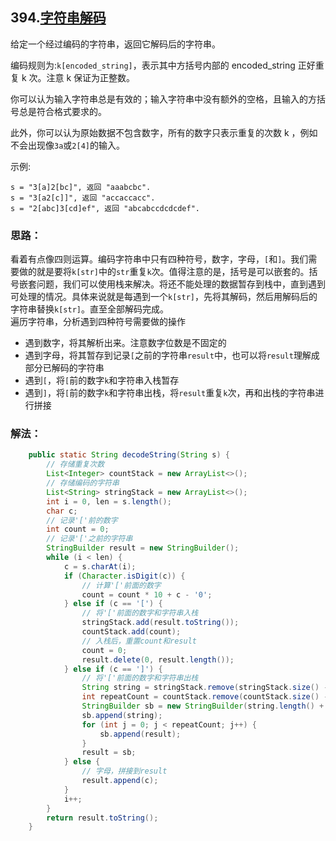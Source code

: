 ## 394.[字符串解码](https://leetcode-cn.com/problems/decode-string/)
给定一个经过编码的字符串，返回它解码后的字符串。

编码规则为:`k[encoded_string]`，表示其中方括号内部的 encoded_string 正好重复 k 次。注意 k 保证为正整数。

你可以认为输入字符串总是有效的；输入字符串中没有额外的空格，且输入的方括号总是符合格式要求的。

此外，你可以认为原始数据不包含数字，所有的数字只表示重复的次数 k ，例如不会出现像`3a`或`2[4]`的输入。

示例:
```
s = "3[a]2[bc]", 返回 "aaabcbc".
s = "3[a2[c]]", 返回 "accaccacc".
s = "2[abc]3[cd]ef", 返回 "abcabccdcdcdef".
```

### 思路：
看着有点像四则运算。编码字符串中只有四种符号，数字，字母，`[`和`]`。我们需要做的就是要将`k[str]`中的`str`重复`k`次。值得注意的是，括号是可以嵌套的。括号嵌套问题，我们可以使用栈来解决。将还不能处理的数据暂存到栈中，直到遇到可处理的情况。具体来说就是每遇到一个`k[str]`，先将其解码，然后用解码后的字符串替换`k[str]`。直至全部解码完成。  
遍历字符串，分析遇到四种符号需要做的操作

* 遇到数字，将其解析出来。注意数字位数是不固定的
* 遇到字母，将其暂存到记录`[`之前的字符串`result`中，也可以将`result`理解成部分已解码的字符串
* 遇到`[`，将`[`前的数字`k`和字符串入栈暂存
* 遇到`]`，将`[`前的数字`k`和字符串出栈，将`result`重复`k`次，再和出栈的字符串进行拼接

### 解法：
```Java
    public static String decodeString(String s) {
        // 存储重复次数
        List<Integer> countStack = new ArrayList<>();
        // 存储编码的字符串
        List<String> stringStack = new ArrayList<>();
        int i = 0, len = s.length();
        char c;
        // 记录'['前的数字
        int count = 0;
        // 记录'['之前的字符串
        StringBuilder result = new StringBuilder();
        while (i < len) {
            c = s.charAt(i);
            if (Character.isDigit(c)) {
                // 计算'['前面的数字
                count = count * 10 + c - '0';
            } else if (c == '[') {
                // 将'['前面的数字和字符串入栈
                stringStack.add(result.toString());
                countStack.add(count);
                // 入栈后，重置count和result
                count = 0;
                result.delete(0, result.length());
            } else if (c == ']') {
                // 将'['前面的数字和字符串出栈
                String string = stringStack.remove(stringStack.size() - 1);
                int repeatCount = countStack.remove(countStack.size() - 1);
                StringBuilder sb = new StringBuilder(string.length() + repeatCount * result.length());
                sb.append(string);
                for (int j = 0; j < repeatCount; j++) {
                    sb.append(result);
                }
                result = sb;
            } else {
                // 字母，拼接到result
                result.append(c);
            }
            i++;
        }
        return result.toString();
    }
```
